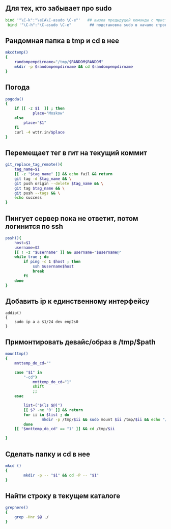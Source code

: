 ## Для тех, кто забывает про sudo
```bash
bind '"\C-k":"\e[A\C-asudo \C-e"'   ## вызов предыдущей команды с приставкой sudo ctrl+k
 bind '"\C-h":"\C-asudo \C-e"        ## подстановка sudo в начало строки
```
## Рандомная папка в tmp и cd в нее
```bash
mkcdtemp()          
{
    randompempdirname="/tmp/$RANDOM$RANDOM"
    mkdir -p $randompempdirname && cd $randompempdirname
}
```
## Погода
```bash
pogoda()
{
    if [[ -z $1  ]] ; then 
            place='Moskow'
    else
        place="$1"
    fi  
    curl -4 wttr.in/$place
}
```
## Перемещает тег в гит на текущий коммит
```bash
git_replace_tag_remote(){
    tag_name=$1
    [[ -z "$tag_name" ]] && echo fail && return
    git tag -d $tag_name && \
    git push origin --delete $tag_name && \
    git tag $tag_name && \
    git push --tags && \
    echo success
}
```
## Пингует сервер пока не ответит, потом логинится по ssh
```bash
pssh(){
    host=$1
    username=$2
    [[ ! -z "$username" ]] && username="$username@"
    while true ; do
        if ping -c 1 $host ; then
            ssh $username$host
            break
        fi
    done
}
```
## Добавить ip к единственному интерфейсу
```
addip()
{
    sudo ip a a $1/24 dev enp2s0
}
```

## Примонтировать девайс/образ в /tmp/$path
```bash
mounttmp()
{
    mnttemp_do_cd=""

    case "$1" in
        "-cd")
            mnttemp_do_cd="1"
            shift
            ;;
    esac

        list=("$(ls $@)")
        [[ $? -ne '0' ]] && return
        for ii in $list ; do
                mkdir -p /tmp/$ii && sudo mount $ii /tmp/$ii && echo "/tmp/$ii"
        done
    [[ "$mnttemp_do_cd" == "1" ]] && cd /tmp/$ii

}
```

## Сделать папку и cd в нее
```bash
mkcd ()
{
        mkdir -p -- "$1" && cd -P -- "$1"
}
```
## Найти строку в текущем каталоге
```bash
grephere() 
{
    grep -Hnr $@ ./  
}
```



